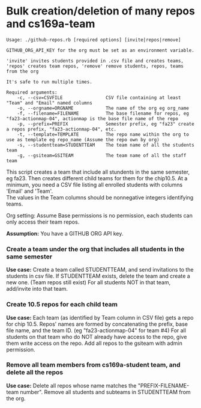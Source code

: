 # Bulk creation/deletion of many repos and cs169a-team

```
Usage: ./github-repos.rb [required options] [invite|repos|remove]

GITHUB_ORG_API_KEY for the org must be set as an environment variable.

'invite' invites students provided in .csv file and creates teams, 'repos' creates team repos, 'remove' remove students, repos, teams from the org

It's safe to run multiple times.

Required arguments:
    -c, --csv=CSVFILE                CSV file containing at least "Team" and "Email" named columns
    -o, --orgname=ORGNAME            The name of the org eg org_name
    -f, --filename=FILENAME          The base filename for repos, eg "fa23-actionmap-04", actionmap is the base file name of the repo
    -p, --prefix=PREFIX              Semester prefix, eg "fa23" create a repos prefix, "fa23-actionmap-04", etc.
    -t, --template=TEMPLATE          The repo name within the org to use as template eg repo_name (Assume the repo own by org)
    -s, --studentteam=STUDENTTEAM    The team name of all the students team
    -g, --gsiteam=GSITEAM            The team name of all the staff team
```

This script creates a team that include all stundents in the same semester, eg fa23. 
Then creates different child teams for them for the chip10.5. At a minimum, 
you need a CSV file listing all enrolled students with columns 'Email' and 'Team'.  
The values in the Team columns should be nonnegative integers identifying teams.

Org setting: Assume Base permissions is no permission, each students can only access their team repos.

**Assumption:** You have a GITHUB ORG API key.

### Create a team under the org that includes all students in the same semester

**Use case:** Create a team called STUDENTTEAM, and send invitations 
to the students in csv file. If STUDENTTEAM exists, delete the team and 
create a new one. (Team repos still exist) 
For all students NOT in that team, add/invite into that team.

### Create 10.5 repos for each child team 

**Use case:** Each team (as identified by Team column in CSV file)
gets a repo for chip 10.5.  Repos' names are formed
by concatenating the prefix, base file name, and the team ID. 
(eg "fa23-actionmap-04" for team #4) For all students on that team who do 
NOT already have access to the repo, give them write access on the repo.
Add all repos to the gsiteam with admin permission.

### Remove all team members from cs169a-student team, and delete all the repos

**Use case:** Delete all repos whose name matches the "PREFIX-FILENAME-team number".
Remove all students and subteams in STUDENTTEAM from the org.

